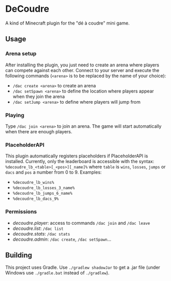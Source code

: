 # DeCoudre
A kind of Minecraft plugin for the "dé à coudre" mini game.

## Usage

### Arena setup

After installing the plugin, you just need to create an arena where players can compete against each other.
Connect to your server and execute the following commands (`<arena>` is to be replaced by the name of your choice):
- `/dac create <arena>` to create an arena
- `/dac setSpawn <arena>` to define the location where players appear when they join the arena
- `/dac setJump <arena>` to define where players will jump from

### Playing

Type `/dac join <arena>` to join an arena. The game will start automatically when there are enough players.

### PlaceholderAPI

This plugin automatically registers placeholders if PlaceholderAPI is installed.
Currently, only the leaderboard is accessible with the syntax: `%decoudre_lb_<table>[_<pos>][_name]%` where `table` is `wins`, `losses`, `jumps` or `dacs` and `pos` a number from 0 to 9.
Examples:
- `%decoudre_lb_wins%`
- `%decoudre_lb_losses_3_name%`
- `%decoudre_lb_jumps_6_name%`
- `%decoudre_lb_dacs_9%`

### Permissions

- *decoudre.player*: access to commands `/dac join` and `/dac leave`
- *decoudre.list*: `/dac list`
- *decoudre.stats*: `/dac stats`
- *decoudre.admin*: `/dac create`, `/dac setSpawn`...

## Building

This project uses Gradle. Use `./gradlew shadowJar` to get a .jar file (under Windows use `./gradle.bat` instead of `./gradlew`).
